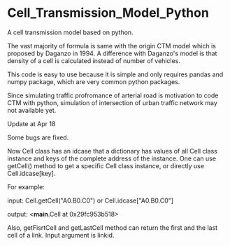 # Cell_Transmission_Model_Python
A cell transmission model based on python.

The vast majority of formula is same with the origin CTM model which is proposed by Daganzo in 1994. A difference with Daganzo's model is that density of a cell is calculated instead of number of vehicles.

This code is easy to use because it is simple and only requires pandas and numpy package, which are very common python packages.

Since simulating traffic profromance of arterial road is motivation to code CTM with python, simulation of intersection of urban traffic network may not available yet. 

Update at Apr 18

Some bugs are fixed.

Now Cell class has an idcase that a dictionary has values of all Cell class instance and keys of the complete address of the instance. One can use getCell() method to get a specific Cell class instance, or directly use Cell.idcase[key]. 

For example: 

input:
Cell.getCell("A0.B0.C0") or Cell.idcase["A0.B0.C0"]

output:
<__main__.Cell at 0x29fc953b518>

Also, getFisrtCell and getLastCell method can return the first and the last cell of a link. Input argument is linkid.